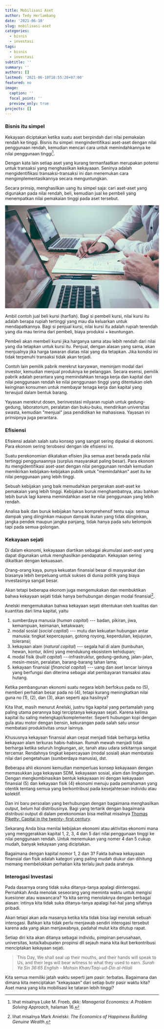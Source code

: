 ```yaml
---
title: Mobilisasi Aset
author: Tedy Herlambang
date: '2021-06-10'
slug: mobilisasi-aset
categories:
  - bisnis
  - investasi
tags:
  - bisnis
  - investasi
subtitle: ''
summary: ''
authors: []
lastmod: '2021-06-10T18:55:20+07:00'
featured: no
image:
  caption: ''
  focal_point: ''
  preview_only: true
projects: []
---
```


### Bisnis itu simpel

Kekayaan diciptakan ketika suatu aset berpindah dari nilai pemakaian rendah ke tinggi. Bisnis itu simpel: mengindentifikasi aset-aset dengan nilai penggunaan rendah, kemudian mencari cara untuk memindahkannya ke nilai penggunaan tinggi[^1].

[^1]: lihat misalnya Luke M. Froeb, dkk: *Managerial Economics: A Problem Solving Approach*, halaman 16.

Dengan kata lain setiap aset yang kurang termanfaatkan merupakan potensi untuk transaksi yang menghasilkan kekayaaan. Seninya adalah mengidentifikasi transaksi-transaksi ini dan menemukan cara mengimplementasikannya secara menguntungkan.

Secara prinsip, menghasilkan uang itu simpel saja: cari aset-aset yang digunakan pada nilai rendah, beli, kemudian jual ke pembeli yang menempatkan nilai pemakaian tinggi pada aset tersebut.

[![](images/scott-graham-5fNmWej4tAA-unsplash.jpg "image by Scott Graham on unsplash")](https://unsplash.com/@homajob)

Ambil contoh jual beli kursi (harfiah). Bagi si pembeli kursi, nilai kursi itu adalah berapa rupiah tertinggi yang mau dia keluarkan untuk mendapatkannya. Bagi si penjual kursi, nilai kursi itu adalah rupiah terendah yang dia mau terima dari pembeli, biaya produksi + keuntungan.

Pembeli akan membeli kursi jika harganya sama atau lebih rendah dari nilai yang dia tetapkan untuk kursi itu. Penjual, dengan alasan yang sama, akan menjualnya jika harga tawaran diatas nilai yang dia tetapkan. Jika kondisi ini tidak terpenuhi transaksi tidak akan terjadi.

Contoh lain pemilik pabrik merekrut karyawan, meminjam modal dari investor, kemudian menjual produknya ke pelanggan. Secara esensi, pemilik pabrik adalah perantara yang memindahkan tenaga kerja dan kapital dari nilai penggunaan rendah ke nilai penggunaan tinggi yang ditentukan oleh keinginan konsumen untuk membayar tenaga kerja dan kapital yang terwujud dalam bentuk barang.

Yayasan merekrut dosen, berinvestasi milyaran rupiah untuk gedung-gedung, laboratorium, peralatan dan buku-buku, mendirikan universitas swasta, kemudian "menjual" jasa pendidikan ke mahasiswa. Yayasan ini prinsipnya juga perantara.

### Efisiensi

Efisiensi adalah salah satu konsep yang sangat sering dipakai di ekonomi. Para ekonom sering terobsesi dengan ide efisiensi ini.

Suatu perekonomian dikatakan efisien jika semua aset berada pada nilai tertinggi penggunaannya (surplus masyarakat paling besar). Para ekonom itu mengidentifikasi aset-aset dengan nilai penggunaan rendah kemudian memikirkan kebijakan-kebijakan publik untuk "memindahkan" aset itu ke nilai penggunaan yang lebih tinggi.

Sebuah kebijakan yang baik memudahkan pergerakan aset-aset ke pemakaian yang lebih tinggi. Kebijakan buruk menghambatnya, atau bahkan lebih buruk lagi karena memindahkan aset ke nilai penggunaan yang lebih rendah.

Analisa baik dan buruk kebijakan harus komprehensif tentu saja: semua dampak yang diinginkan maupun dampak ikutan yang tidak diinginkan, jangka pendek maupun jangka panjang, tidak hanya pada satu kelompok tapi pada semua golongan.

### Kekayaan sejati

Di dalam ekonomi, kekayaaan diartikan sebagai akumulasi aset-aset yang dapat digunakan untuk menghasilkan pendapatan. Kekayaan sering dikaitkan dengan kekuasaan.

Orang-orang kaya, punya kekuatan finansial besar di masyarakat dan biasanya lebih berpeluang untuk sukses di dunia politik yang biaya investasinya sangat besar.

Akan tetapi beberapa ekonom juga mengemukakan dan membuktikan bahwa kekayaan sejati tidak hanya berhubungan dengan modal finansial[^2].

[^2]: lihat misalnya Mark Anielski: *The Economics of Happiness Building Genuine Wealth*.

Anelski mengemukakan bahwa kekayaan sejati ditentukan oleh kualitas dan kuantitas dari lima kapital, yaitu

1.  sumberdaya manusia (*human capital*) --- badan, pikiran, jiwa, kemampuan, keimanan, ketakwaan;
2.  modal sosial (*social capital*) --- mutu dan kekuatan hubungan antar manusia: tingkat kepercayaan, gotong royong, keperdulian, kejujuran, toleransi;
3.  kekayaan alam (*natural capital*) --- segala hal di alam (tumbuhan, hewan, kontur, iklim) yang mendukung ekosistem kehidupan;
4.  modal fisik (*built capital*) ---infrastruktur, gedung-gedung, jalan-jalan, mesin-mesin, peralatan, barang-barang tahan lama;
5.  kekayaan finansial (*financial capital*) --- uang dan aset lancar lainnya yang berfungsi dan diterima sebagai alat pembayaran transaksi atau hutang.

Ketika pembangunan ekonomi suatu negara lebih berfokus pada no (5), memberi perhatian besar pada no (4), tetapi kurang meningkatkan nilai guna no (1), (2), dan (3), akan seperti apa hasilnya?

Kita lihat, masih menurut Anelski, justru tiga kapital yang pertamalah yang paling utama perannya bagi terciptanya kekayaan sejati. Karena kelima kapital itu saling melengkapi/komplementer. Seperti hubungan kopi dengan gula atau motor dengan bensin, kekurangan pada salah satu unsur membatasi produktivitas unsur lainnya.

Khususnya kekayaan finansial akan cepat menjadi tidak berharga ketika kekayaan alam terkuras habis-habisan. Rumah mewah menjadi tidak berharga ketika seluruh lingkungan, air, tanah atau udara sekitarnya sangat tercemar. Rendahnya tingkat kepercayaan (modal sosial) akan membatasi nilai dari pengetahuan (sumberdaya manusia), dst.

Beberapa ahli ekonomi kemudian memperluas konsep kekayaaan dengan memasukkan juga kekayaan SDM, kekayaaan sosial, alam dan lingkungan. Dengan mengkombinasikan bentuk kekayaaan ini dengan kekayaaan finansial (5) dan kekayaan fisik (4) ekonomi menuju pada pemahaman yang otentik tentang semua yang berkontribusi pada kesejahteraan individu atau kolektif.

Dan ini baru persoalan yang berhubungan dengan bagaimana menghasilkan output, belum hal distribusinya. Bagi yang tertarik dengan bagaimana distribusi output di dalam perekonomian bisa melihat misalnya [Thomas Piketty: Capital in the twenty- first century](https://www.jstor.org/stable/j.ctt6wpqbc).

Sekarang Anda bisa menilai kebijakan ekonomi atau aktivitas ekonomi mana yang menggerakkan kapital 1, 2, 3, 4 dan 5 dari nilai penggunaan tinggi ke nilai penggunaan rendah. Untuk menemukan yang nomer 4 dan 5 cukup mudah, banyak kekayaan yang diciptakan.

Bagaimana dengan kapital nomor 1, 2 dan 3? Fakta bahwa kekayaaan finansial dan fisik adalah kategori yang paling mudah diukur dan dihitung memang membelokkan perhatian kita terlalu jauh pada arahnya.

### Interogasi Investasi

Pada dasarnya orang tidak suka ditanya-tanya apalagi diinterogasi. Pernahkah Anda menolak seseorang yang meminta waktu untuk mengisi kuesioner atau wawancara? Ya kita sering menolaknya dengan berbagai alasan: intinya kita tidak suka ditanya-tanya apalagi hal-hal yang sifatnya pribadi.

Akan tetapi akan ada masanya ketika kita tidak bisa lagi menolak sebuah interogasi. Bahkan kita tidak perlu menjawab sendiri interogasi tersebut karena ada yang akan menjawabnya, padahal mulut kita ditutup rapat.

Setiap diri kita akan ditanya sebagai individu, pimpinan perusahaan, universitas, kota/kabupaten propinsi dll sejauh mana kita ikut berkontribusi menciptakan kekayaan sejati.

> This Day, We shall seal up their mouths, and their hands will speak to Us, and their legs will bear witness to what they used to earn. *Surah Ya Sin 36:65 English - Mohsin Khan/Taqi-ud-Din al-Hilali*

Kita semua memiliki jatah waktu seperti jam pasir: terbatas. Bagaimana dan dimana kita menciptakan "kekayaaan" dari setiap butir pasir waktu kita? Aset mana yang kita mobilisasi ke tataran lebih tinggi?
